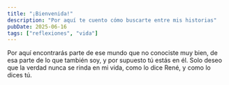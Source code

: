 ```yaml
---
title: "¡Bienvenida!"
description: "Por aquí te cuento cómo buscarte entre mis historias"
pubDate: 2025-06-16
tags: ["reflexiones", "vida"]
---
```


Por aquí encontrarás parte de ese mundo que no conociste muy bien, de esa parte de lo que también soy, y por supuesto tú estás en él. Solo deseo que la verdad nunca se rinda en mi vida, como lo dice René, y como lo dices tú. 